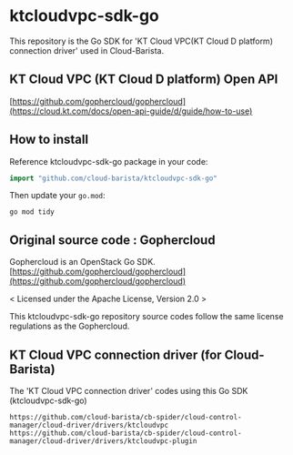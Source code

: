 # ktcloudvpc-sdk-go

This repository is the Go SDK for 'KT Cloud VPC(KT Cloud D platform) connection driver' used in Cloud-Barista.

## KT Cloud VPC (KT Cloud D platform) Open API
[https://github.com/gophercloud/gophercloud](https://cloud.kt.com/docs/open-api-guide/d/guide/how-to-use)


## How to install

Reference ktcloudvpc-sdk-go package in your code:

```Go
import "github.com/cloud-barista/ktcloudvpc-sdk-go"
```

Then update your `go.mod`:

```shell
go mod tidy
```

## Original source code : Gophercloud
Gophercloud is an OpenStack Go SDK.
[https://github.com/gophercloud/gophercloud](https://github.com/gophercloud/gophercloud)

< Licensed under the Apache License, Version 2.0 >

This ktcloudvpc-sdk-go repository source codes follow the same license regulations as the Gophercloud.

## KT Cloud VPC connection driver (for Cloud-Barista)
The 'KT Cloud VPC connection driver' codes using this Go SDK (ktcloudvpc-sdk-go)
```
https://github.com/cloud-barista/cb-spider/cloud-control-manager/cloud-driver/drivers/ktcloudvpc
https://github.com/cloud-barista/cb-spider/cloud-control-manager/cloud-driver/drivers/ktcloudvpc-plugin
```
